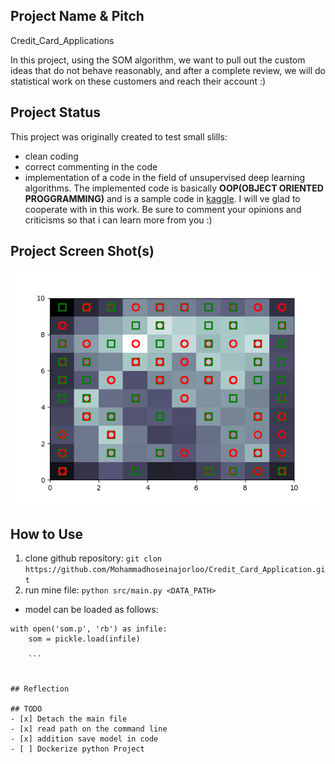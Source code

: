 ## Project Name & Pitch

Credit_Card_Applications

In this project, using the SOM algorithm, we want to pull out the custom ideas that do not behave reasonably, and after a complete review, we will do statistical work on these customers and reach their account :)

## Project Status

This project was originally created to test small slills:
 - clean coding
 - correct commenting in the code
 - implementation of a code in the field of unsupervised deep learning algorithms.
The implemented code is basically **OOP(OBJECT ORIENTED PROGGRAMMING)** and is a sample code in [kaggle](https://www.kaggle.com/code/abhikalpsrivastava15/dl-a-z-som-fraud-detector/comments).
I will ve glad to cooperate with in this work.
Be sure to comment your opinions and criticisms so that i can learn more from you :)

## Project Screen Shot(s)

![](image/PLOT.png)

## How to Use

1. clone github repository:
`git clon https://github.com/Mohammadhoseinajorloo/Credit_Card_Application.git`
2. run mine file:
`python src/main.py <DATA_PATH>`

- model can be loaded as follows:
```
with open('som.p', 'rb') as infile:
    som = pickle.load(infile)  
    
    ```


## Reflection

## TODO
- [x] Detach the main file
- [x] read path on the command line
- [x] addition save model in code
- [ ] Dockerize python Project
